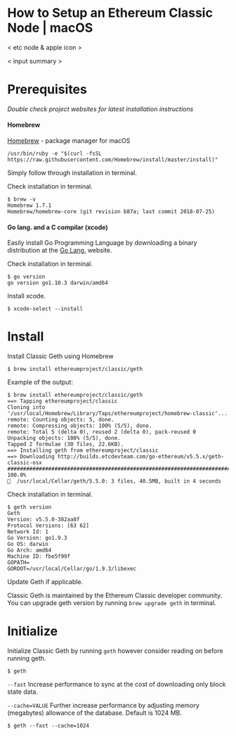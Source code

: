 # How to Setup an Ethereum Classic Node | macOS

< etc node & apple icon >

< input summary >

# Prerequisites

*Double check project websites for latest installation instructions*

#### Homebrew

[Homebrew](https://brew.sh/) - package manager for macOS

```
/usr/bin/ruby -e "$(curl -fsSL https://raw.githubusercontent.com/Homebrew/install/master/install)"
```
Simply follow through installation in terminal.

Check installation in terminal.

```
$ brew -v
Homebrew 1.7.1
Homebrew/homebrew-core (git revision b87a; last commit 2018-07-25)
```

#### Go lang. and a C compilar (xcode)

Easily install Go Programming Language by downloading a binary distribution at the [Go Lang.](https://golang.org/) website.

Check installation in terminal.

```
$ go version
go version go1.10.3 darwin/amd64
```

Install xcode.

```
$ xcode-select --install
```

# Install

Install Classic Geth using Homebrew
```
$ brew install ethereumproject/classic/geth
```
Example of the output:
```
$ brew install ethereumproject/classic/geth
==> Tapping ethereumproject/classic
Cloning into '/usr/local/Homebrew/Library/Taps/ethereumproject/homebrew-classic'...
remote: Counting objects: 5, done.
remote: Compressing objects: 100% (5/5), done.
remote: Total 5 (delta 0), reused 2 (delta 0), pack-reused 0
Unpacking objects: 100% (5/5), done.
Tapped 2 formulae (30 files, 22.6KB).
==> Installing geth from ethereumproject/classic
==> Downloading http://builds.etcdevteam.com/go-ethereum/v5.5.x/geth-classic-osx
######################################################################## 100.0%
🍺  /usr/local/Cellar/geth/5.5.0: 3 files, 40.5MB, built in 4 seconds
```

Check installation in terminal.

```
$ geth version
Geth
Version: v5.5.0-382aa8f
Protocol Versions: [63 62]
Network Id: 1
Go Version: go1.9.3
Go OS: darwin
Go Arch: amd64
Machine ID: fbe5f99f
GOPATH=
GOROOT=/usr/local/Cellar/go/1.9.3/libexec
```

Update Geth if applicable.

Classic Geth is maintained by the Ethereum Classic developer community. You can upgrade geth version by running `brew upgrade geth` in terminal.

# Initialize

Initialize Classic Geth by running `geth` however consider reading on before running geth.

```
$ geth
```

`--fast` Increase performance to sync at the cost of downloading only block state data.

`--cache=VALUE` Further increase performance by adjusting memory (megabytes) allowance of the database. Default is 1024 MB.

```
$ geth --fast --cache=1024
```
